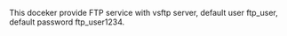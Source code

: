 This doceker provide FTP service with vsftp server, default user ftp_user, default password ftp_user1234.
